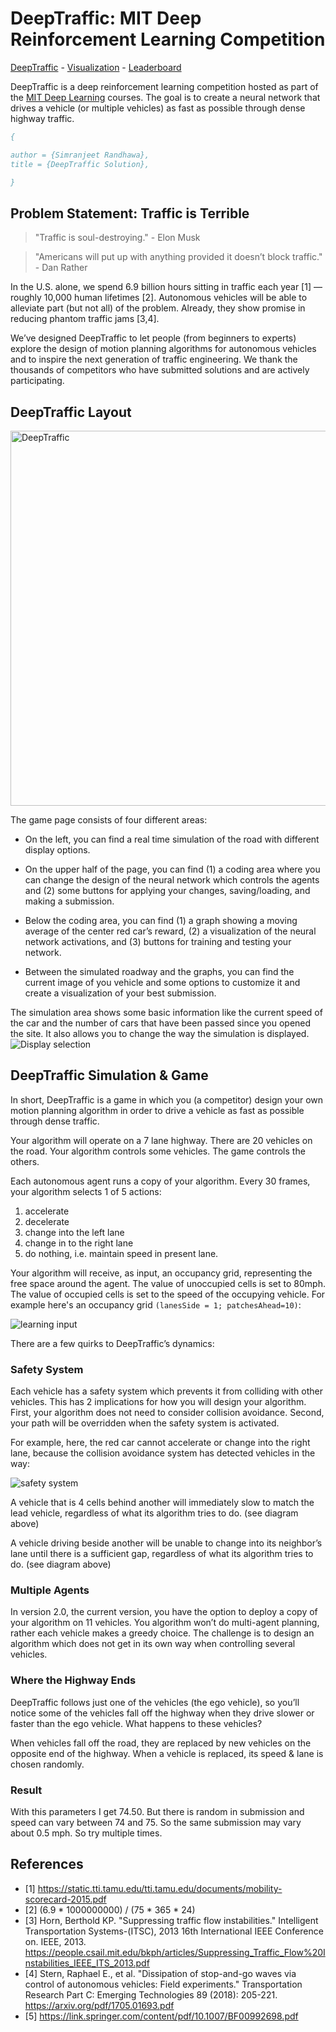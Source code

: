 
# DeepTraffic: MIT Deep Reinforcement Learning Competition

[DeepTraffic](https://selfdrivingcars.mit.edu/deeptraffic) - [Visualization](https://selfdrivingcars.mit.edu/deeptraffic-visualization) - [Leaderboard](https://selfdrivingcars.mit.edu/deeptraffic-leaderboard) 

DeepTraffic is a deep reinforcement learning competition hosted as part of the [MIT Deep Learning](https://deeplearning.mit.edu) courses. The goal is to create a neural network that drives a vehicle (or multiple vehicles) as fast as possible through dense highway traffic. 

```bibtex
{

author = {Simranjeet Randhawa},
title = {DeepTraffic Solution},

}
```


## Problem Statement: Traffic is Terrible
> "Traffic is soul-destroying." - Elon Musk

> "Americans will put up with anything provided it doesn’t block traffic." - Dan Rather 



In the U.S. alone, we spend 6.9 billion hours sitting in traffic each year [1] — roughly 10,000 human lifetimes [2]. Autonomous vehicles will be able to alleviate part (but not all) of the problem. Already, they show promise in reducing phantom traffic jams [3,4].

We’ve designed DeepTraffic to let people (from beginners to experts) explore the design of motion planning algorithms for autonomous vehicles and to inspire the next generation of traffic engineering. We thank the thousands of competitors who have submitted solutions and are actively participating.

## DeepTraffic Layout

<img src="https://selfdrivingcars.mit.edu/wordpress/wp-content/uploads/2018/01/Screenshot-from-2018-01-08-17-45-42.png" 
alt="DeepTraffic" width="600" />

The game page consists of four different areas:

- On the left, you can find a real time simulation of the road with different display options.

- On the upper half of the page, you can find (1) a coding area where you can change the design of the neural network which controls the agents and (2) some buttons for applying your changes, saving/loading, and making a submission.

- Below the coding area, you can find (1) a graph showing a moving average of the center red car’s reward, (2) a visualization of the neural network activations, and (3) buttons for training and testing your network.

- Between the simulated roadway and the graphs, you can find the current image of you vehicle and some options to customize it and create a visualization of your best submission.

The simulation area shows some basic information like the current speed of the car and the number of cars that have been passed since you opened the site. It also allows you to change the way the simulation is displayed.
![Display selection](http://selfdrivingcars.mit.edu/wordpress/wp-content/uploads/2017/01/normal.gif)

## DeepTraffic Simulation & Game

In short, DeepTraffic is a game in which you (a competitor) design your own motion planning algorithm in order to drive a vehicle as fast as possible through dense traffic.

Your algorithm will operate on a 7 lane highway. There are 20 vehicles on the road. Your algorithm controls some vehicles. The game controls the others.

Each autonomous agent runs a copy of your algorithm. Every 30 frames, your algorithm selects 1 of 5 actions:

1. accelerate
1. decelerate
1. change into the left lane
1. change in to the right lane
1. do nothing, i.e. maintain speed in present lane.

Your algorithm will receive, as input, an occupancy grid, representing the free space around the agent. The value of unoccupied cells is set to 80mph. The value of occupied cells is set to the speed of the occupying vehicle. For example here's an occupancy grid `(lanesSide = 1; patchesAhead=10)`:

![learning input](https://selfdrivingcars.mit.edu/wordpress/wp-content/uploads/2017/01/Screen-Shot-2017-01-03-at-16.06.29-151x300.png)

There are a few quirks to DeepTraffic’s dynamics:

### Safety System

Each vehicle has a safety system which prevents it from colliding with other vehicles. This has 2 implications for how you will design your algorithm. First, your algorithm does not need to consider collision avoidance. Second, your path will be overridden when the safety system is activated.

For example, here, the red car cannot accelerate or change into the right lane, because the collision avoidance system has detected vehicles in the way:

![safety system](https://selfdrivingcars.mit.edu/wordpress/wp-content/uploads/2017/01/Screen-Shot-2017-01-03-at-16.28.32-152x300.png)

A vehicle that is 4 cells behind another will immediately slow to match the lead vehicle, regardless of what its algorithm tries to do. (see diagram above)

A vehicle driving beside another will be unable to change into its neighbor’s lane until there is a sufficient gap, regardless of what its algorithm tries to do. (see diagram above)

### Multiple Agents

In version 2.0, the current version, you have the option to deploy a copy of your algorithm on 11 vehicles. You algorithm won’t do multi-agent planning, rather each vehicle makes a greedy choice. The challenge is to design an algorithm which does not get in its own way when controlling several vehicles.

### Where the Highway Ends

DeepTraffic follows just one of the vehicles (the ego vehicle), so you’ll notice some of the vehicles fall off the highway when they drive slower or faster than the ego vehicle. What happens to these vehicles?

When vehicles fall off the road, they are replaced by new vehicles on the opposite end of the highway. When a vehicle is replaced, its speed & lane is chosen randomly.

### Result

With this parameters I get 74.50. But there is random in submission and speed can vary between 74 and 75. So the same submission may vary about 0.5 mph. So try multiple times.

## References

- [1] https://static.tti.tamu.edu/tti.tamu.edu/documents/mobility-scorecard-2015.pdf
- [2] (6.9 * 1000000000) / (75 * 365 * 24)
- [3] Horn, Berthold KP. "Suppressing traffic flow instabilities." Intelligent Transportation Systems-(ITSC), 2013 16th International IEEE Conference on. IEEE, 2013. https://people.csail.mit.edu/bkph/articles/Suppressing_Traffic_Flow%20Instabilities_IEEE_ITS_2013.pdf
- [4] Stern, Raphael E., et al. "Dissipation of stop-and-go waves via control of autonomous vehicles: Field experiments." Transportation Research Part C: Emerging Technologies 89 (2018): 205-221. https://arxiv.org/pdf/1705.01693.pdf
- [5] https://link.springer.com/content/pdf/10.1007/BF00992698.pdf

